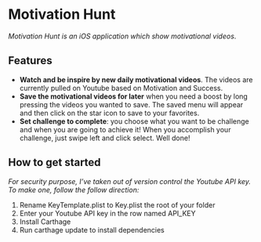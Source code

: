 # Motivation Hunt
*Motivation Hunt is an iOS application which show motivational videos*.

## Features
- **Watch and be inspire by new daily motivational videos**. The videos are currently pulled on Youtube based on Motivation and Success.
- **Save the motivational videos for later** when you need a boost by long pressing the videos you wanted to save. The saved menu will appear and then click on the star icon to save to your favorites.
- **Set challenge to complete**: you choose what you want to be challenge and when you are going to achieve it! When you accomplish your challenge, just swipe left and click select. Well done!

## How to get started
*For security purpose, I’ve taken out of version control the Youtube API key. To make one, follow the follow direction:*
1. Rename KeyTemplate.plist to Key.plist the root of your folder
2. Enter your Youtube API key in the row named API_KEY
3. Install Carthage
4. Run carthage update to install dependencies


